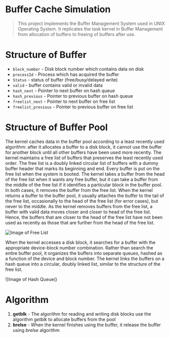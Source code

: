 # Buffer Cache Simulation
> This project implements the Buffer Management System used in UNIX Operating System. It replicates the task kernel in Buffer Management from allocation of buffers to freeing of buffers after use.

# Structure of Buffer
* `block_number` - Disk block number which contains data on disk
* `processId` - Process which has acquired the buffer 
* `Status` - status of buffer (free/busy/delayed write)
* `valid` - buffer contains valid or invalid data
* `hash_next` - Pointer to next buffer on hash queue
* `hash_previous` - Pointer to previous buffer on hash queue
* `freelist_next` - Pointer to next buffer on free list
* `freelist_previous` - Pointer to previous buffer on free list

# Structure of Buffer Pool
The kernel caches data in the buffer pool according to a least recently used algorithm: after it allocates a buffer to a 
disk block, it cannot use the buffer for another block until all other buffers have been used more recently. The kernel
maintains a free list of buffers that preserves the least recently used order. The free list is a doubly linked circular 
list of buffers with a dummy buffer header that marks its beginning and end. Every buffer is put on the free list when 
the system is booted. The kernel takes a buffer from the head of the free list when it wants any free buffer, but it can 
take a buffer from the middle of the free list if it identifies a particular block in the buffer pool. In both cases, it 
removes the buffer from the free list. When the kernel returns a buffer to the buffer pool, it usually attaches the 
buffer to the tail of the free list, occasionally to the head of the free list (for error cases), but never to the 
middle. As the kernel removes buffers from the free list, a buffer with valid data moves closer and closer to head of the 
free list. Hence, the buffers that are closer to the head of the free list have not been used as recently as those that 
are further from the head of the free list.

![Image of Free List]()

When the kernel accesses a disk block, it searches for a buffer with the appropriate device-block number combination. 
Rather than search the entire buffer pool, it organizes the buffers into separate queues, hashed as a function of the 
device and block number. The kernel links the buffers on a hash queue into a circular, doubly linked list, similar to the 
structure of the free list.

![Image of Hash Queue()

# Algorithm
1. **getblk** - The algorithm for reading and writing disk blocks use the algorithm *getblk* to allocate buffers from the pool
2. **brelse** - When the kernel finishes using the buffer, it release the buffer using *brelse* algorithm  











